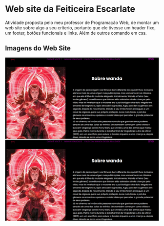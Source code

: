 # Web site da Feiticeira Escarlate 
<p> Atividade proposta pelo meu professor de Programação Web, de montar um web site sobre algo a seu críterio, 
portanto que ele tivesse um header fixo, um footer, botões funcionais e links. Além de outros comando em css.</P>

## Imagens do Web Site 

<div>
  <img src="/imagens/wanda1.png" alt="Menu inicial">
  </div>
  <div>
  <img src="/imagens/readme/wanda1.png" alt="Menu inicial">
  </div>
  
  

